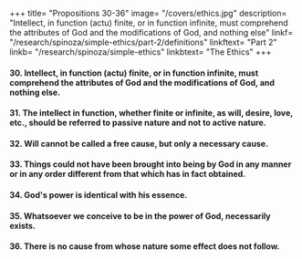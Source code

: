 +++
title=  "Propositions 30-36"
image=  "/covers/ethics.jpg"
description=  "Intellect, in function (actu) finite, or in function infinite, must comprehend the attributes of God and the modifications of God, and nothing else"
linkf=  "/research/spinoza/simple-ethics/part-2/definitions"
linkftext=  "Part 2"
linkb=  "/research/spinoza/simple-ethics"
linkbtext=  "The Ethics"
+++

#### 30. Intellect, in function (actu) finite, or in function infinite, must comprehend the attributes of God and the modifications of God, and nothing else.

<!-- Proof=  A true idea must agree with its object (Axiom 6).
In other words (obviously), that which is contained in the intellect in representation must necessarily be granted in nature.
But in nature (by Prop. 14, Coroll. 1) there is no substance save God, nor any modifications save those (Prop. 15) which are in God, and cannot without God either be or be conceived.
Therefore the intellect, in function finite, or in function infinite, must comprehend the attributes of God and the modifications of God, and nothing else. Q.E.D. -->


#### 31. The intellect in function, whether finite or infinite, as will, desire, love, etc., should be referred to passive nature and not to active nature. 

<!-- Proof.—By the intellect we do not (obviously) mean absolute thought, but only a certain mode of thinking, differing from other modes, such as love, desire, etc., and therefore (Def. 5) requiring to be conceived through absolute thought.
It must (by Prop. 15 and Def. 6), through some attribute of God which expresses the eternal and infinite essence of thought, be so conceived, that without such attribute it could neither be nor be conceived.
It must therefore be referred to nature passive rather than to nature active, as must also the other modes of thinking. Q.E.D.
Note=  I do not here, by speaking of intellect in function, admit that there is such a thing as intellect in potentiality= 
But, wishing to avoid all confusion, I desire to speak only of what is most clearly perceived by us, namely, of the very act of understanding, than which nothing is more clearly perceived.
For we cannot perceive anything without adding to our knowledge of the act of understanding. -->


#### 32. Will cannot be called a free cause, but only a necessary cause. 

<!-- Proof.—Will is only a particular mode of thinking, like intellect; therefore (by Prop. 28) no volition can exist, nor be conditioned to act, unless it be conditioned by some cause other than itself, which cause is conditioned by a third cause, and so on to infinity.
But if will be supposed infinite, it must also be conditioned to exist and act by God, not by virtue of his being substance absolutely infinite, but by virtue of his possessing an attribute which expresses the infinite and eternal essence of thought (by Prop. 23).
Thus, however it be conceived, whether as finite or infinite, it requires a cause by which it should be conditioned to exist and act.
Thus (Def. 7) it cannot be called a free cause, but only a necessary or constrained cause. Q.E.D. -->

<!-- Coroll. 1 & 2=  It follows= 
That God does not act according to freedom of the will.
That will and intellect stand in the same relation to the nature of God as do motion, and rest, and absolutely all natural phenomena, which must be conditioned by God (Prop. 29) to exist and act in a particular manner.
For will, like the rest, needs a cause, by which it is conditioned to exist and act in a particular manner.
When will or intellect is granted, an infinite number of results may follow.
But God cannot on that account be said to act from freedom of the will, any more than the infinite number of results from motion and rest would justify us in saying that motion and rest act by free will.
For that reason, will no more appertains to God than does anything else in nature, but stands in the same relation to him as motion, rest, and the like, which we have shown to follow from the necessity of the divine nature, and to be conditioned by it to exist and act in a particular manner.-->


#### 33. Things could not have been brought into being by God in any manner or in any order different from that which has in fact obtained. 

<!-- Proof=  All things necessarily follow from the nature of God (Prop. 16), and by the nature of God are conditioned to exist and act in a particular way (Prop. 29). -->

<!-- If things, therefore, could have been of a different nature, or have been conditioned to act in a different way, so that the order of nature would have been different, God's nature would also have been able to be different from what it now is; and therefore (by Prop. 11) that different nature also would have perforce existed, and consequently there would have been able to be two or more Gods. This (by Prop. 14, Coroll. 1) is absurd.
Therefore things could not have been brought into being by God in any other manner, &c. Q.E.D.
Note 1=  As I have thus shown, more clearly than the sun at noonday, that there is nothing to justify us in calling things contingent, I wish to explain briefly what meaning we shall attach to the word contingent; but I will first explain the words necessary and impossible.
A thing is called necessary either in respect to its essence or in respect to its cause; for the existence of a thing necessarily follows, either from its essence and definition, or from a given efficient cause.
For similar reasons a thing is said to be impossible; namely, inasmuch as its essence or definition involves a contradiction, or because no external cause is granted, which is conditioned to produce such an effect;
but a thing can in no respect be called contingent, save in relation to the imperfection of our knowledge.
A thing of which we do not know whether the essence does or does not involve a contradiction, or of which, knowing that it does not involve a contradiction, we are still in doubt concerning the existence, because the order of causes escapes us,—such a thing, I say, cannot appear to us either necessary or impossible. Wherefore we call it contingent or possible.
Note 2=  It clearly follows from what we have said, that things have been brought into being by God in the highest perfection, inasmuch as they have necessarily followed from a most perfect nature.
Nor does this prove any imperfection in God, for it has compelled us to affirm his perfection.
From its contrary proposition, we should clearly gather (as I have just shown), that God is not supremely perfect, for if things had been brought into being in any other way, we should have to assign to God a nature different from that, which we are bound to attribute to him from the consideration of an absolutely perfect being.
I do not doubt, that many will scout this idea as absurd, and will refuse to give their minds up to contemplating it, simply because they are accustomed to assign to God a freedom very different from that which we (Def. 7) have deduced.
They assign to him, in short, absolute free will.
However, I am also convinced that if such persons reflect on the matter, and duly weigh in their minds our series of propositions, they will reject such freedom as they now attribute to God, not only as nugatory, but also as a great impediment to organized knowledge.
There is no need for me to repeat what I have said in the note to Prop. 17.
But, for the sake of my opponents, I will show further, that although it be granted that will pertains to the essence of God, it nevertheless follows from his perfection, that things could not have been by him created other than they are, or in a different order;
this is easily proved, if we reflect on what our opponents themselves concede, namely, that it depends solely on the decree and will of God, that each thing is what it is. If it were otherwise, God would not be the cause of all things.
Further, that all the decrees of God have been ratified from all eternity by God himself. If it were otherwise, God would be convicted of imperfection or change.
But in eternity there is no such thing as when, before, or after; hence it follows solely from the perfection of God, that God never can decree, or never could have decreed anything but what is; that God did not exist before his decrees, and would not exist without them.
But, it is said, supposing that God had made a different universe, or had ordained other decrees from all eternity concerning nature and her order, we could not therefore conclude any imperfection in God.
But persons who say this must admit that God can change his decrees.
For if God had ordained any decrees concerning nature and her order, different from those which he has ordained—in other words, if he had willed and conceived something different concerning nature—he would perforce have had a different intellect from that which he has, and also a different will.
But if it were allowable to assign to God a different intellect and a different will, without any change in his essence or his perfection, what would there be to prevent him changing the decrees which he has made concerning created things, and nevertheless remaining perfect?
For his intellect and will concerning things created and their order are the same, in respect to his essence and perfection, however they be conceived.
Further, all the philosophers whom I have read admit that God's intellect is entirely actual, and not at all potential; as they also admit that God's intellect, and God's will, and God's essence are identical, it follows that, if God had had a different actual intellect and a different will, his essence would also have been different; and thus, as I concluded at first, if things had been brought into being by God in a different way from that which has obtained, God's intellect and will, that is (as is admitted) his essence would perforce have been different, which is absurd.
As these things could not have been brought into being by God in any but the actual way and order which has obtained; and as the truth of this proposition follows from the supreme perfection of God;
We can have no sound reason for persuading ourselves to believe that God did not wish to create all the things which were in his intellect, and to create them in the same perfection as he had understood them.
But, it will be said, there is in things no perfection nor imperfection; that which is in them, and which causes them to be called perfect or imperfect, good or bad, depends solely on the will of God.
If God had so willed, he might have brought it about that what is now perfection should be extreme imperfection, and vice versa.
What is such an assertion, but an open declaration that God, who necessarily understands that which he wishes, might bring it about by his will, that he should understand things differently from the way in which he does understand them?
This (as we have just shown) is the height of absurdity. Wherefore, I may turn the argument against its employers, as follows=  All things depend on the power of God.
In order that things should be different from what they are, God's will would necessarily have to be different.
But God's will cannot be different (as we have just most clearly demonstrated) from God's perfection.
Therefore neither can things be different.
I confess, that the theory which subjects all things to the will of an indifferent deity, and asserts that they are all dependent on his fiat, is less far from the truth than the theory of those, who maintain that God acts in all things with a view of promoting what is good.
For these latter persons seem to set up something beyond God, which does not depend on God, but which God in acting looks to as an exemplar, or which he aims at as a definite goal.
This is only another name for subjecting God to the dominion of destiny, an utter absurdity in respect to God, whom we have shown to be the first and only free cause of the essence of all things and also of their existence. I need, therefore, spend no time in refuting such wild theories. -->


#### 34. God's power is identical with his essence. 

<!-- Proof=  From the sole necessity of the essence of God it follows that God is the cause of himself (Prop. 11) and of all things (Prop. 16 and Coroll.).

Wherefore the power of God, by which he and all things are and act, is identical with his essence. Q.E.D. -->


#### 35. Whatsoever we conceive to be in the power of God, necessarily exists. 

<!-- Proof=  Whatsoever is in God's power, must (by the last Prop.) be comprehended in his essence in such a manner, that it necessarily follows therefrom, and therefore necessarily exists. Q.E.D.  -->


#### 36. There is no cause from whose nature some effect does not follow. 

<!-- Proof=  Whatsoever exists expresses God's nature or essence in a given conditioned manner (by Prop. 25, Coroll.). That is, (by Prop. 34), whatsoever exists, expresses in a given conditioned manner God's power, which is the cause of all things, therefore an effect must (by Prop. 26) necessarily follow. Q.E.D.

 -->